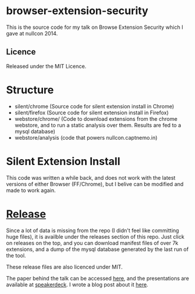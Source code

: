 browser-extension-security
==========================

This is the source code for my talk on Browse Extension Security which I gave at
nullcon 2014.

## Licence
Released under the MIT Licence.

# Structure
- silent/chrome (Source code for silent extension install in Chrome)
- silent/firefox (Source code for silent extension install in Firefox)
- webstore/chrome/ (Code to download extensions from the chrome webstore, and to
  run a static analysis over them. Results are fed to a mysql database)
- webstore/analysis (code that powers nullcon.captnemo.in)

# Silent Extension Install
This code was written a while back, and does not work with the latest versions of 
either Browser (FF/Chrome), but I belive can be modified and made to work again.

# [Release](https://github.com/captn3m0/nullcon2014/releases)
Since a lot of data is missing from the repo (I didn't feel like committing huge
files), it is availble under the releases section of this repo. Just click
on releases on the top, and you can download manifest files of over 7k extensions,
and a dump of the mysql database generated by the last run of the tool.

These release files are also licenced under MIT.

The paper behind the talk can be accessed [here][arxiv], and the presentations are
available at [speakerdeck][sd]. I wrote a blog post about it [here][blog].

[arxiv]: http://arxiv.org/abs/1403.3235
[sd]: http://speakerdeck.com/captn3m0
[blog]: http://captnemo.in/blog/2014/03/13/nullcon-experience/
